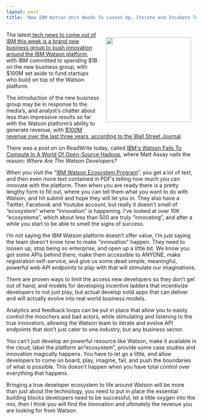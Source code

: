 ```yaml
---
layout: post
title: 'New IBM Watson Unit Needs To Loosen Up, Iterate and Incubate To Find Full Potential'
---
```

<p><a href="http://www-03.ibm.com/innovation/us/watson/index.shtml"><img style="padding: 15px;" src="https://s3.amazonaws.com/kinlane-productions/api-evangelist/ibm-watson/ibm-watson.jpg" alt="" width="225" align="right" /></a></p>
<p>The latest<a href="http://www.zdnet.com/ibm-forms-watson-business-group-will-commercialization-follow-7000024929/"> tech news to come out of IBM this week is a brand new business group to push innovation around the IBM Watson platform</a>, with IBM committed to spending $1B on the new business group, with $100M set aside to fund startups who build on top of the Watson platform.</p>
<p>The introduction of the new business group may be in response to the media&rsquo;s, and analyst&rsquo;s chatter about less than impressive results so far with the Watson platform&rsquo;s ability to generate revenue, with <a href="http://online.wsj.com/news/articles/SB10001424052702304887104579306881917668654">$100M revenue over the last three years, according to the Wall Street Journal</a>.</p>
<p>There was a post on on ReadWrite today, called <a href="http://readwrite.com/2014/01/10/watson-fails-to-compute-hadoop#awesm=~osBWHG1mh2rWcB">IBM's Watson Fails To Compute In A World Of Open-Source Hadoop</a>, where Matt Assay nails the reason: <em>Where Are The Watson Developers?</em></p>
<p>When you visit the "<a href="http://www-03.ibm.com/innovation/us/watson/index.shtml">IBM Watson Ecosystem Program</a>&rdquo;, you get a lot of text, and then even more text contained in PDF&rsquo;s telling how much you can innovate with the platform. Then when you are ready there is a pretty lengthy form to fill out, where you can tell them what you want to do with Watson, and hit submit and hope they will let you in. They also have a Twitter, Facebook and Youtube account, but really it doesn't smell of &ldquo;ecosystem&rdquo; where &ldquo;innovation&rdquo; is happening.  I've looked at over 10K &ldquo;ecosystems&rdquo;, which about less than 500 are truly &ldquo;innovating&rdquo;, and after a while you start to be able to smell the signs of success.</p>
<p>I&rsquo;m not saying the IBM Watson platform doesn&rsquo;t offer value, I&rsquo;m just saying the team doesn't know how to make "innovation" happen. They need to loosen up, stop being so enterprise, and open up a little bit. We know you got some APIs behind there, make them accessible to ANYONE, make registration self-service, and give us some dead simple, meaningful, powerful web API endpoints to play with that will stimulate our imaginations.</p>
<p>There are proven ways to limit the access new developers so they don&rsquo;t get out of hand, and models for developing incentive ladders that incentivize developers to not just play, but actual develop solid apps that can deliver and will actually evolve into real world business models.</p>
<p>Analytics and feedback loops can be put in place that allow you to easily control the moochers and bad actors, while stimulating and listening to the true innovators, allowing the Watson team to iterate and evolve API endpoints that don&rsquo;t just cater to one industry, but any business sector.</p>
<p>You can&rsquo;t just develop an powerful resource like Watson, make it available in the cloud, label the platform an&ldquo;ecosystem&rdquo;, provide some case studies and innovation magically happens. You have to let go a little, and allow developers to come on board, play, imagine, fail, and push the boundaries of what is possible. This doesn&rsquo;t happen when you have total control over everything that happens.</p>
<p>Bringing a true developer ecosystem to life around Watson will be more than just about the technology, you need to put in place the essential building blocks developers need to be successful, let a little oxygen into the mix, then I think you will find the innovation and ultimately the revenue you are looking for from Watson.</p>
